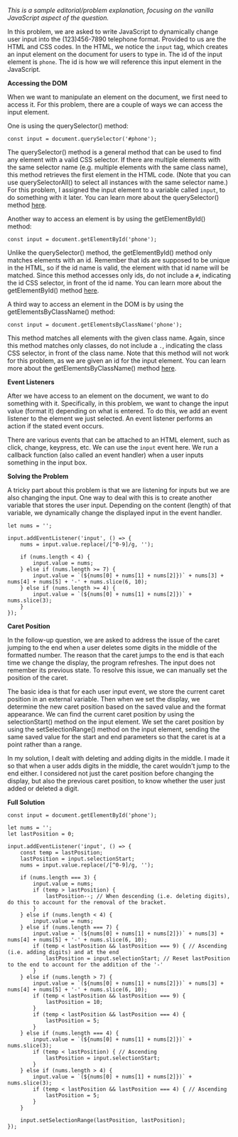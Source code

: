 _This is a sample editorial/problem explanation, focusing on the vanilla JavaScript aspect of the question._


In this problem, we are asked to write JavaScript to dynamically change user input into the (123)456-7890 telephone format. Provided to us are the HTML and CSS codes. In the HTML, we notice the `input` tag, which creates an input element on the document for users to type in. The id of the input element is `phone`. The id is how we will reference this input element in the JavaScript.

**Accessing the DOM**

When we want to manipulate an element on the document, we first need to access it. For this problem, there are a couple of ways we can access the input element.

One is using the querySelector() method:

```
const input = document.querySelector('#phone');
```
The querySelector() method is a general method that can be used to find any element with a valid CSS selector. If there are multiple elements with the same selector name (e.g. multiple elements with the same class name), this method retrieves the first element in the HTML code. (Note that you can use querySelectorAll() to select all instances with the same selector name.) For this problem, I assigned the input element to a variable called `input`, to do something with it later. You can learn more about the querySelector() method [here](https://developer.mozilla.org/en-US/docs/Web/API/Document/querySelector).

Another way to access an element is by using the getElementById() method:

```
const input = document.getElementById('phone');
```
Unlike the querySelector() method, the getElementById() method only matches elements with an id. Remember that ids are supposed to be unique in the HTML, so if the id name is valid, the element with that id name will be matched. Since this method accesses only ids, do not include a `#`, indicating the id CSS selector, in front of the id name. You can learn more about the getElementById() method [here](https://developer.mozilla.org/en-US/docs/Web/API/Document/getElementById).

A third way to access an element in the DOM is by using the getElementsByClassName() method:

```
const input = document.getElementsByClassName('phone');
```
This method matches all elements with the given class name. Again, since this method matches only classes, do not include a `.`, indicating the class CSS selector, in front of the class name. Note that this method will not work for this problem, as we are given an id for the input element. You can learn more about the getElementsByClassName() method [here](https://developer.mozilla.org/en-US/docs/Web/API/Document/getElementsByClassName). 

**Event Listeners**

After we have access to an element on the document, we want to do something with it. Specifically, in this problem, we want to change the input value (format it) depending on what is entered. To do this, we add an event listener to the element we just selected. An event listener performs an action if the stated event occurs.

There are various events that can be attached to an HTML element, such as click, change, keypress, etc. We can use the `input` event here. We run a callback function (also called an event handler) when a user inputs something in the input box.

**Solving the Problem**

A tricky part about this problem is that we are listening for inputs but we are also changing the input. One way to deal with this is to create another variable that stores the user input. Depending on the content (length) of that variable, we dynamically change the displayed input in the event handler.

```
let nums = '';

input.addEventListener('input', () => {
    nums = input.value.replace(/[^0-9]/g, '');

    if (nums.length < 4) {
        input.value = nums;
    } else if (nums.length >= 7) {
        input.value = `(${nums[0] + nums[1] + nums[2]})` + nums[3] + nums[4] + nums[5] + '-' + nums.slice(6, 10);
    } else if (nums.length >= 4) {
        input.value = `(${nums[0] + nums[1] + nums[2]})` + nums.slice(3);
    }
});
```

**Caret Position**

In the follow-up question, we are asked to address the issue of the caret jumping to the end when a user deletes some digits in the middle of the formatted number. The reason that the caret jumps to the end is that each time we change the display, the program refreshes. The input does not remember its previous state. To resolve this issue, we can manually set the position of the caret. 

The basic idea is that for each user input event, we store the current caret position in an external variable. Then when we set the display, we determine the new caret position based on the saved value and the format appearance. We can find the current caret position by using the selectionStart() method on the input element. We set the caret position by using the setSelectionRange() method on the input element, sending the same saved value for the start and end parameters so that the caret is at a point rather than a range.

In my solution, I dealt with deleting and adding digits in the middle. I made it so that when a user adds digits in the middle, the caret wouldn't jump to the end either. I considered not just the caret position before changing the display, but also the previous caret position, to know whether the user just added or deleted a digit.

**Full Solution**

```
const input = document.getElementById('phone');

let nums = '';
let lastPosition = 0;

input.addEventListener('input', () => {
    const temp = lastPosition;
    lastPosition = input.selectionStart;
    nums = input.value.replace(/[^0-9]/g, '');

    if (nums.length === 3) {
        input.value = nums;
        if (temp > lastPosition) {
            lastPosition--; // When descending (i.e. deleting digits), do this to account for the removal of the bracket.
        }
    } else if (nums.length < 4) {
        input.value = nums;
    } else if (nums.length === 7) {
        input.value = `(${nums[0] + nums[1] + nums[2]})` + nums[3] + nums[4] + nums[5] + '-' + nums.slice(6, 10);
        if (temp < lastPosition && lastPosition === 9) { // Ascending (i.e. adding digits) and at the end
            lastPosition = input.selectionStart; // Reset lastPosition to the end to account for the addition of the '-'
        }
    } else if (nums.length > 7) {
        input.value = `(${nums[0] + nums[1] + nums[2]})` + nums[3] + nums[4] + nums[5] + '-' + nums.slice(6, 10);
        if (temp < lastPosition && lastPosition === 9) {
            lastPosition = 10;
        }
        if (temp < lastPosition && lastPosition === 4) {
            lastPosition = 5;
        }
    } else if (nums.length === 4) {
        input.value = `(${nums[0] + nums[1] + nums[2]})` + nums.slice(3);
        if (temp < lastPosition) { // Ascending
            lastPosition = input.selectionStart;
        }
    } else if (nums.length > 4) {
        input.value = `(${nums[0] + nums[1] + nums[2]})` + nums.slice(3);
        if (temp < lastPosition && lastPosition === 4) { // Ascending 
            lastPosition = 5;
        }
    }

    input.setSelectionRange(lastPosition, lastPosition);
});
```
